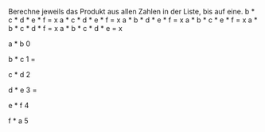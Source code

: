 Berechne jeweils das Produkt aus allen Zahlen in der Liste, bis auf eine.
    b * c * d * e * f = x
a *     c * d * e * f = x
a * b *     d * e * f = x
a * b * c *     e * f = x
a * b * c * d     * f = x
a * b * c * d * e     = x


a * b 0

b * c 1 =

c * d 2

d * e 3 =

e * f 4

f * a 5